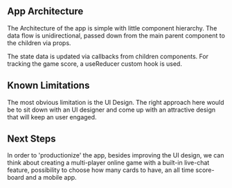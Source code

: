 ## App Architecture

The Architecture of the app is simple with little component hierarchy.
The data flow is unidirectional, passed down from the main parent component to the children via props.

The state data is updated via callbacks from children components.
For tracking the game score, a useReducer custom hook is used.

## Known Limitations

The most obvious limitation is the UI Design. The right approach here would be to sit down with an UI designer and come up with an attractive design that will keep an user engaged.

## Next Steps

In order to 'productionize' the app, besides improving the UI design, we can think about creating a multi-player online game with a built-in live-chat feature, possibility to choose how many cards to have, an all time score-board and a mobile app.
